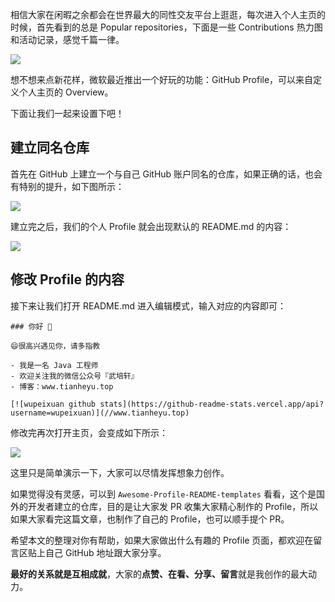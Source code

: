 相信大家在闲暇之余都会在世界最大的同性交友平台上逛逛，每次进入个人主页的时候，首先看到的总是 Popular repositories，下面是一些 Contributions 热力图和活动记录，感觉千篇一律。

![](https://img-blog.csdnimg.cn/20200723223757670.png)

想不想来点新花样，微软最近推出一个好玩的功能：GitHub Profile，可以来自定义个人主页的 Overview。

下面让我们一起来设置下吧！

## 建立同名仓库

首先在 GitHub 上建立一个与自己 GitHub 账户同名的仓库，如果正确的话，也会有特别的提升，如下图所示：

![](https://img-blog.csdnimg.cn/20200723224742198.png)

建立完之后，我们的个人 Profile 就会出现默认的 README.md  的内容：

![](https://img-blog.csdnimg.cn/20200723225320466.png)

## 修改 Profile 的内容

接下来让我们打开 README.md 进入编辑模式，输入对应的内容即可：

```
### 你好 👋

😄很高兴遇见你，请多指教

- 我是一名 Java 工程师
- 欢迎关注我的微信公众号『武培轩』
- 博客：www.tianheyu.top

[![wupeixuan github stats](https://github-readme-stats.vercel.app/api?username=wupeixuan)](//www.tianheyu.top)
```

修改完再次打开主页，会变成如下所示：

![](https://img-blog.csdnimg.cn/20200723231520318.png)

这里只是简单演示一下，大家可以尽情发挥想象力创作。

如果觉得没有灵感，可以到 `Awesome-Profile-README-templates` 看看，这个是国外的开发者建立的仓库，目的是让大家发 PR 收集大家精心制作的 Profile，所以如果大家看完这篇文章，也制作了自己的 Profile，也可以顺手提个 PR。

希望本文的整理对你有帮助，如果大家做出什么有趣的 Profile 页面，都欢迎在留言区贴上自己 GitHub 地址跟大家分享。

**最好的关系就是互相成就**，大家的**点赞、在看、分享、留言**就是我创作的最大动力。